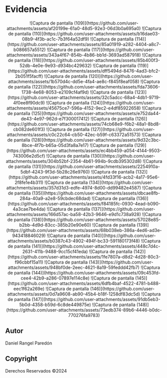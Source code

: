 # Evidencia
<p align="center">
    ![Captura de pantalla (109)](https://github.com/user-attachments/assets/af20199e-61a0-48d5-92e3-06d3b0a695a0)
    ![Captura de pantalla (110)](https://github.com/user-attachments/assets/b16dae03-08b9-4f3b-ac1c-7b3f64a52df9)
    ![Captura de pantalla (114)](https://github.com/user-attachments/assets/85a01919-a282-4404-a8c7-b086657a5512)
    ![Captura de pantalla (117)](https://github.com/user-attachments/assets/343a4f67-854b-4b86-bb1d-3693ad587918)
    ![Captura de pantalla (118)](https://github.com/user-attachments/assets/85b400f3-52db-4e0e-9e93-d934bc429632)
    ![Captura de pantalla (119)](https://github.com/user-attachments/assets/dff5494d-8476-4ad3-bfc2-2b051f5facff)
    ![Captura de pantalla (120)](https://github.com/user-attachments/assets/1b570d4c-dd5e-4fa4-ae8c-f845f8eaf058)
    ![Captura de pantalla (122)](https://github.com/user-attachments/assets/fda73606-1738-4e68-8053-e2109cf4af9d)
    ![Captura de pantalla (123)](https://github.com/user-attachments/assets/32c5adcc-68a4-4db1-9719-4f0ee8f90dc9)
    ![Captura de pantalla (124)](https://github.com/user-attachments/assets/45675ce7-596a-4152-9ec2-e4df85922658)
    ![Captura de pantalla (125)](https://github.com/user-attachments/assets/e752da44-de43-4e97-962d-e7f300017412)
    ![Captura de pantalla (126)](https://github.com/user-attachments/assets/74cb68e9-f6b2-48a1-8bd8-cb082de601f3)
    ![Captura de pantalla (127)](https://github.com/user-attachments/assets/c0c22c64-cb50-42ec-b59f-c63372a51573)
    ![Captura de pantalla (128)](https://github.com/user-attachments/assets/9d32c3bc-8bce-4f7b-b65a-05d3fa8a7e17)
    ![Captura de pantalla (129)](https://github.com/user-attachments/assets/ec4bb459-a054-4144-9503-743006e2d5cf)
    ![Captura de pantalla (130)](https://github.com/user-attachments/assets/304b52bf-2354-4b61-994b-9cdb395302d8)
    ![Captura de pantalla (131)](https://github.com/user-attachments/assets/2254910a-5dbf-4243-9f3d-5b28c26e9760)
    ![Captura de pantalla (132)](https://github.com/user-attachments/assets/4fd33f16-acb2-4a17-95e6-2f8fe1e4b311)
    ![Captura de pantalla (134)](https://github.com/user-attachments/assets/357d31d3-edfe-4974-8d00-dd99482e4587)
    ![Captura de pantalla (135)](https://github.com/user-attachments/assets/dbcae8fb-284a-40a9-a2e8-59cbdec68dad)
    ![Captura de pantalla (136)](https://github.com/user-attachments/assets/f84185fc-0930-4ead-b090-4a3cae7be4da)
    ![Captura de pantalla (137)](https://github.com/user-attachments/assets/166d57ac-ba58-42b3-9646-e9d1c738a928)
    ![Captura de pantalla (138)](https://github.com/user-attachments/assets/57028e85-b2bb-4d9d-83cc-385b20e90e60)
    ![Captura de pantalla (139)](https://github.com/user-attachments/assets/68b038eb-386a-4ed6-ad3e-943418846029)
    ![Captura de pantalla (140)](https://github.com/user-attachments/assets/b0387c43-4902-494f-bc33-591180173f48)
    ![Captura de pantalla (141)](https://github.com/user-attachments/assets/448c7d4c-2631-411b-9488-9cc15cf41eda)
    ![Captura de pantalla (142)](https://github.com/user-attachments/assets/1fe7807a-d8d2-4d28-80c3-f96cbbf15a11)
    ![Captura de pantalla (143)](https://github.com/user-attachments/assets/948bf0de-2eec-4621-8a19-59feddd42fb7)
    ![Captura de pantalla (144)](https://github.com/user-attachments/assets/09c453fd-cee4-42b9-a286-07897e114c8e)
    ![Captura de pantalla (145)](https://github.com/user-attachments/assets/6dfb4baf-4522-4781-b488-eec1f62a269e)
    ![Captura de pantalla (146)](https://github.com/user-attachments/assets/0d7a9608-ab90-45b4-b18f-1258df83dc5d)
    ![Captura de pantalla (147)](https://github.com/user-attachments/assets/91db5eb3-5b0d-4358-b59d-6c8de449875e)
    ![Captura de pantalla (148)](https://github.com/user-attachments/assets/73edb374-89b6-4446-b0dc-770276fa9783)
</p>

## Autor
Daniel Rangel Paredón

## Copyright
Derechos Reservados ©2024
